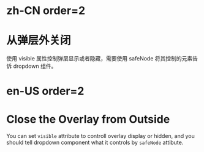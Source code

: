 # zh-CN order=2

# 从弹层外关闭

使用 visible 属性控制弹层显示或者隐藏，需要使用 safeNode 将其控制的元素告诉 dropdown 组件。

# en-US order=2

# Close the Overlay from Outside

You can set `visible` attribute to controll overlay display or hidden, and you should tell dropdown component what it controls by `safeNode` attibute.
